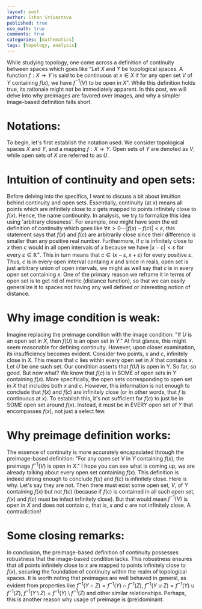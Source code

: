 ```yaml
---
layout: post
author: Ishan Srivastava
published: true
use_math: true
comments: true
categories: [mathematics]
tags: [topology, analysis]
---
```


While studying topology, one come across a definition of continuity between spaces which goes like "Let $X$ and $Y$ be topological spaces. A function $f: X \rightarrow Y$ is said to be continuous at $x \in X$ if for any open set $V$ of $Y$ containing $f(x)$, we have $f^{-1} (V)$  to be open in $X$". While this definition holds true, its rationale might not be immediately apparent. In this post, we will delve into why preimages are favored over images, and why a simpler image-based definition falls short. 

# Notations: 

To begin, let's first establish the notation used. We consider topological spaces $X$ and $Y$, and a mapping $f: X \rightarrow Y$. Open sets of $Y$ are denoted as $V$, while open sets of $X$ are referred to as $U$. 

# Intuition of continuity and open sets: 

Before delving into the specifics, I want to discuss a bit about intuition behind continuity and open sets. Essentially, continuity (at $x$) means all points which are infinitely close to $x$ gets mapped to points infinitely close to $f(x)$. Hence, the name continunity. In analysis, we try to formalize this idea using 'arbitrary closeness'. 
For example, one might have seen the ed definition of continuity which goes like $\forall \varepsilon>0 \cdots |f(x)-f(c)|<\varepsilon$, this statement says that $f(x)$ and $f(c)$ are arbitrarily close since their difference is smaller than any positive real number. Furthermore, if $c$ is infinitely close to $x$ then $c$ would in all open intervals of $x$ because we have $|x-c|<\varepsilon$ for every $\varepsilon \in \mathbb{R}^+$. This in turn means that $c \in (x-\varepsilon, x+\varepsilon)$ for every positive $\varepsilon$. Thus, $c$ is in every open interval containg $x$ and since in reals, open set is just arbitrary union of open intervals, we might as well say that $c$ is in every open set containing $x$. One of the primary reason we reframe it in terms of open set is to get rid of metric (distance function), so that we can easily generalize it to spaces not having any well defined or interesting notion of distance. 

# Why image condition is weak:

Imagine replacing the preimage condition with the image condition: "If $U$ is an open set in $X$, then $f(U)$ is an open set in $Y$." At first glance, this might seem reasonable for defining continuity. However, upon closer examination, its insufficiency becomes evident. Consider two points, $x$ and $c$, infinitely close in $X$. This means that $c$ lies within every open set in $X$ that contains $x$. Let $U$ be one such set. Our condition asserts that $f(U)$ is open in Y. So far, so good. But now what? We know that $f(c)$ is in SOME of open sets in $Y$ containing $f(x)$. More specifically, the open sets corresponding to open set in $X$ that includes both $x$ and $c$. However, this information is not enough to conclude that $f(x)$ and $f(c)$ are infinitely close (or in other words, that $f$ is continuous at $x$). To establish this, it's not sufficient for $f(c)$ to just be in SOME open set around $f(x)$. Instead, it must be in EVERY open set of $Y$ that encompasses $f(x)$, not just a select few. 

# Why preimage definition works:

The essence of continuity is more accurately encapsulated through the preimage-based definition: "For any open set $V$ in $Y$ containing $f(x)$, the preimage $f^{-1}(V)$ is open in $X$." I hope you can see what is coming up, we are already talking about every open set containing $f(x)$. This definition is indeed strong enough to conclude $f(x)$ and $f(c)$ is infinitely close. Here is why. Let's say they are not. Then there must exist some open set, $V$, of $Y$ containing $f(x)$ but not $f(c)$ (because if $f(c)$ is contained in all such open set, $f(x)$ and $f(c)$ must be infact infinitely close). But that would mean $f^{-1}(V)$ is open in $X$ and does not contain $c$, that is, $x$ and $c$ are not infinitely close. A contradiction! 

# Some closing remarks: 

In conclusion, the preimage-based definition of continuity possesses robustness that the image-based condition lacks. This robustness ensures that all points infinitely close to $x$ are mapped to points infinitely close to $f(x)$, securing the foundation of continuity within the realm of topological spaces. It is worth noting that preimages are well behaved in general, as evident from properties like $f^{-1}(Y \cap Z) = f^{-1}(Y) \cap f^{-1}(Z)$, $f^{-1}(Y \cup Z) = f^{-1}(Y) \cup f^{-1}(Z)$, $f^{-1}(Y \setminus Z) = f^{-1}(Y) \setminus f^{-1}(Z)$ and other similar relationships. Perhaps, this is another reason why usage of preimage is (pre)dominant. 
